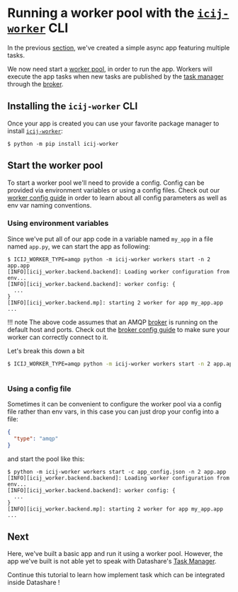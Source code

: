 # Running a worker pool with the [`icij-worker`](https://github.com/ICIJ/icij-python/tree/main/icij-worker) CLI

In the previous [section](app.md), we've created a simple async app featuring multiple tasks.

We now need start a [worker pool](./concepts-advanced.md#worker-pools), in order to run the app.
Workers will execute the app tasks when new tasks are published by the [task manager](./concepts-basic.md#task-manager) through the [broker](./concepts-advanced.md#broker).

## Installing the `icij-worker` CLI

Once your app is created you can use your favorite package manager to install [`icij-worker`](https://github.com/ICIJ/icij-python/tree/main/icij-worker):
<!-- termynal -->
```
$ python -m pip install icij-worker 
```


## Start the worker pool

To start a worker pool we'll need to provide a config. Config can be provided via environment variables or using a config files.
Check out our [worker config guide](../guides/worker-config) in order to learn about all config parameters as well as env var naming conventions.  

### Using environment variables 

Since we've put all of our app code in a variable named `my_app` in a file named `app.py`, we can start the app as following:
<!-- termynal -->
```
$ ICIJ_WORKER_TYPE=amqp python -m icij-worker workers start -n 2 app.app
[INFO][icij_worker.backend.backend]: Loading worker configuration from env...
[INFO][icij_worker.backend.backend]: worker config: {
  ...
}
[INFO][icij_worker.backend.mp]: starting 2 worker for app my_app.app
... 
```
!!! note
    The above code assumes that an AMQP [broker](./concepts-advanced.md#broker) is running on the default host and ports.
    Check out the [broker config guide](../guides/broker-config) to make sure your worker can correctly connect to it.

Let's break this down a bit
```bash
$ ICIJ_WORKER_TYPE=amqp python -m icij-worker workers start -n 2 app.app
 
```

### Using a config file

Sometimes it can be convenient to configure the worker pool via a config file rather than env vars,
in this case you can just drop your config into a file:

```json title="app_config.json"
{
  "type": "amqp"
}
```
and start the pool like this:
<!-- termynal -->
```
$ python -m icij-worker workers start -c app_config.json -n 2 app.app
[INFO][icij_worker.backend.backend]: Loading worker configuration from env...
[INFO][icij_worker.backend.backend]: worker config: {
  ...
}
[INFO][icij_worker.backend.mp]: starting 2 worker for app my_app.app
...
```

## Next

Here, we've built a basic app and run it using a worker pool.
However, the app we've built is not able yet to speak with Datashare's [Task Manager](concepts-basic.md#task-manager).

Continue this tutorial to learn how implement task which can be integrated inside Datashare !
